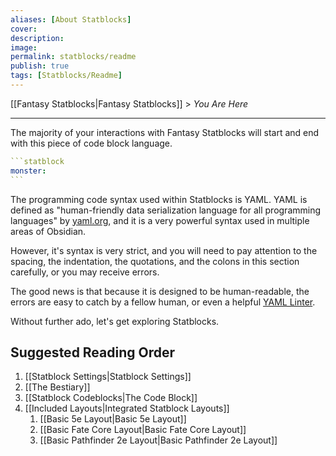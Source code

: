 ```yaml
---
aliases: [About Statblocks]
cover: 
description: 
image: 
permalink: statblocks/readme
publish: true
tags: [Statblocks/Readme]
---
```


[[Fantasy Statblocks|Fantasy Statblocks]] > *You Are Here*

---

The majority of your interactions with Fantasy Statblocks will start and end with this piece of code block language.

````yaml
```statblock
monster:
```
````

The programming code syntax used within Statblocks is YAML. YAML is defined as "human-friendly data serialization language for all programming languages" by [yaml.org](https://yaml.org), and it is a very powerful syntax used in multiple areas of Obsidian.

However, it's syntax is very strict, and you will need to pay attention to the spacing, the indentation, the quotations, and the colons in this section carefully, or you may receive errors.

The good news is that because it is designed to be human-readable, the errors are easy to catch by a fellow human, or even a helpful [YAML Linter](https://www.yamllint.com).

Without further ado, let's get exploring Statblocks.

## Suggested Reading Order

1. [[Statblock Settings|Statblock Settings]]
2. [[The Bestiary]]
3. [[Statblock Codeblocks|The Code Block]]
4. [[Included Layouts|Integrated Statblock Layouts]]
	1. [[Basic 5e Layout|Basic 5e Layout]]
	2. [[Basic Fate Core Layout|Basic Fate Core Layout]]
	3. [[Basic Pathfinder 2e Layout|Basic Pathfinder 2e Layout]]


